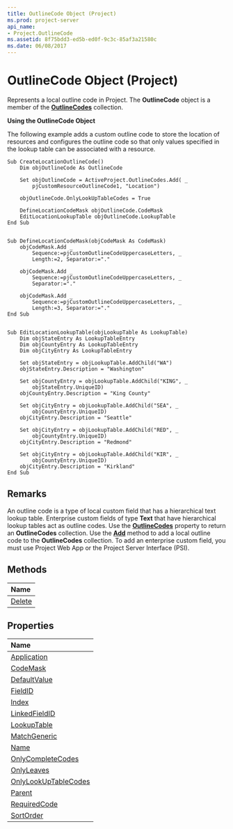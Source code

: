 ```yaml
---
title: OutlineCode Object (Project)
ms.prod: project-server
api_name:
- Project.OutlineCode
ms.assetid: 8f75bdd3-ed5b-ed0f-9c3c-85af3a21580c
ms.date: 06/08/2017
---
```



# OutlineCode Object (Project)


 

Represents a local outline code in Project. The **OutlineCode** object is a member of the **[OutlineCodes](outlinecodes-object-project.md)** collection.
 
 **Using the OutlineCode Object**
 
The following example adds a custom outline code to store the location of resources and configures the outline code so that only values specified in the lookup table can be associated with a resource. 
 



```
Sub CreateLocationOutlineCode() 
    Dim objOutlineCode As OutlineCode 
 
    Set objOutlineCode = ActiveProject.OutlineCodes.Add( _
        pjCustomResourceOutlineCode1, "Location") 
 
    objOutlineCode.OnlyLookUpTableCodes = True 
 
    DefineLocationCodeMask objOutlineCode.CodeMask 
    EditLocationLookupTable objOutlineCode.LookupTable 
End Sub 
 
 
Sub DefineLocationCodeMask(objCodeMask As CodeMask) 
    objCodeMask.Add _
        Sequence:=pjCustomOutlineCodeUppercaseLetters, _
        Length:=2, Separator:="." 
 
    objCodeMask.Add _ 
        Sequence:=pjCustomOutlineCodeUppercaseLetters, _
        Separator:="." 
 
    objCodeMask.Add _
        Sequence:=pjCustomOutlineCodeUppercaseLetters, _
        Length:=3, Separator:="." 
End Sub 
 
 
Sub EditLocationLookupTable(objLookupTable As LookupTable) 
    Dim objStateEntry As LookupTableEntry 
    Dim objCountyEntry As LookupTableEntry 
    Dim objCityEntry As LookupTableEntry 
 
    Set objStateEntry = objLookupTable.AddChild("WA") 
    objStateEntry.Description = "Washington" 
 
    Set objCountyEntry = objLookupTable.AddChild("KING", _
        objStateEntry.UniqueID) 
    objCountyEntry.Description = "King County" 
 
    Set objCityEntry = objLookupTable.AddChild("SEA", _
        objCountyEntry.UniqueID) 
    objCityEntry.Description = "Seattle" 
 
    Set objCityEntry = objLookupTable.AddChild("RED", _
        objCountyEntry.UniqueID) 
    objCityEntry.Description = "Redmond" 
 
    Set objCityEntry = objLookupTable.AddChild("KIR", _
        objCountyEntry.UniqueID) 
    objCityEntry.Description = "Kirkland" 
End Sub
```


## Remarks

An outline code is a type of local custom field that has a hierarchical text lookup table. Enterprise custom fields of type **Text** that have hierarchical lookup tables act as outline codes. Use the **[OutlineCodes](project-outlinecodes-property-project.md)** property to return an **OutlineCodes** collection. Use the **[Add](outlinecodes-add-method-project.md)** method to add a local outline code to the **OutlineCodes** collection. To add an enterprise custom field, you must use Project Web App or the Project Server Interface (PSI).
 

 

## Methods



|**Name**|
|:-----|
|[Delete](outlinecode-delete-method-project.md)|

## Properties



|**Name**|
|:-----|
|[Application](outlinecode-application-property-project.md)|
|[CodeMask](outlinecode-codemask-property-project.md)|
|[DefaultValue](outlinecode-defaultvalue-property-project.md)|
|[FieldID](outlinecode-fieldid-property-project.md)|
|[Index](outlinecode-index-property-project.md)|
|[LinkedFieldID](outlinecode-linkedfieldid-property-project.md)|
|[LookupTable](outlinecode-lookuptable-property-project.md)|
|[MatchGeneric](outlinecode-matchgeneric-property-project.md)|
|[Name](outlinecode-name-property-project.md)|
|[OnlyCompleteCodes](outlinecode-onlycompletecodes-property-project.md)|
|[OnlyLeaves](outlinecode-onlyleaves-property-project.md)|
|[OnlyLookUpTableCodes](outlinecode-onlylookuptablecodes-property-project.md)|
|[Parent](outlinecode-parent-property-project.md)|
|[RequiredCode](outlinecode-requiredcode-property-project.md)|
|[SortOrder](outlinecode-sortorder-property-project.md)|

